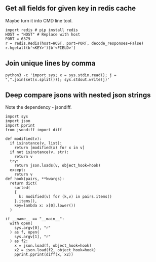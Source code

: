 ## Get all fields for given key in redis cache
Maybe turn it into CMD line tool.
```
import redis # pip install redis
HOST = "HOST" # Replace with host
PORT = 6379
r = redis.Redis(host=HOST, port=PORT, decode_responses=False)
r.hgetall(b'<KEY>')[b'<FIELD>']
```

## Join unique lines by comma
```
python3 -c 'import sys; x = sys.stdin.read(); j = ",".join(set(x.split())); sys.stdout.write(j)'
```
## Deep compare jsons with nested json strings
Note the dependency - jsondiff.
```
import sys
import json
import pprint
from jsondiff import diff

def modified(v):
  if isinstance(v, list):
    return [modified(x) for x in v]
  if not isinstance(v, str):
    return v
  try:
    return json.loads(v, object_hook=hook)
  except:
    return v
def hook(pairs, **kwargs):
  return dict(
    sorted(
    {
      k: modified(v) for (k,v) in pairs.items()
    }.items(), 
    key=lambda x: x[0].lower())
  ) 
  
if __name__ == "__main__":
  with open(
    sys.argv[0], "r"
  ) as f, open(
    sys.argv[1], "r"
  ) as f2:
    x = json.load(f, object_hook=hook)
    x2 = json.load(f2, object_hook=hook)
    pprint.pprint(diff(x, x2))

```
